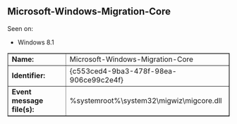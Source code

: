 ## Microsoft-Windows-Migration-Core

Seen on:
* Windows 8.1

<table border="1" class="docutils">
  <tbody>
    <tr>
      <td><b>Name:</b></td>
      <td>Microsoft-Windows-Migration-Core</td>
    </tr>
    <tr>
      <td><b>Identifier:</b></td>
      <td>{c553ced4-9ba3-478f-98ea-906ce99c2e4f}</td>
    </tr>
    <tr>
      <td><b>Event message file(s):</b></td>
      <td>%systemroot%\system32\migwiz\migcore.dll</td>
    </tr>
  </tbody>
</table>

&nbsp;

